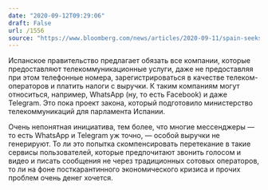 ```yaml
---
date: "2020-09-12T09:29:06"
draft: False
url: /1556
source: "https://www.bloomberg.com/news/articles/2020-09-11/spain-seeks-to-tax-facebook-google-services-as-phone-carriers"
---
```


Испанское правительство предлагает обязать все компании, которые предоставляют телекоммуникационные услуги, даже не предоставляя при этом телефонные номера, зарегистрироваться в качестве телеком-операторов и платить налоги с выручки. К таким компаниям могут относиться, например, WhatsApp (ну, то есть Facebook) и даже Telegram. Это пока проект закона, который подготовило министерство телекоммуникаций для парламента Испании.

Очень непонятная инициатива, тем более, что многие мессенджеры — то есть WhatsApp и Telegram уж точно, — особой выручки не генерируют. То ли это попытка скомпенсировать перетекание в такие сервисы пользователей, которые предпочитают звонить голосом и видео и писать сообщения не через традиционных сотовых операторов, то ли на фоне посткарантинного экономического кризиса и прочих проблем очень денег хочется.

